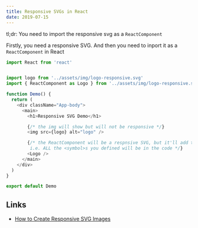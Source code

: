 ```yaml
---
title: Responsive SVGs in React
date: 2019-07-15
---
```


tl;dr: You need to import the responsive svg as a `ReactComponent`

Firstly, you need a responsive SVG. And then you need to inport it as a `ReactComponent` in React

```js
import React from 'react'


import logo from '../assets/img/logo-responsive.svg'
import { ReactComponent as Logo } from '../assets/img/logo-responsive.svg'

function Demo() {
  return (
    <div className="App-body">
      <main>
        <h1>Responsive SVG Demo</h1>

        {/* the img will show but will not be responsive */}
        <img src={logo} alt="logo" />

        {/* the ReactComponent will be a respnsive SVG, but it'll add the entire SVG, 
         i.e. ALL the <symbol>s you defined will be in the code */}
        <Logo /> 
      </main>
    </div>
  )
}

export default Demo
```

Links
---

- [How to Create Responsive SVG Images](https://webdesign.tutsplus.com/tutorials/how-to-create-responsive-svg-images--cms-32140)